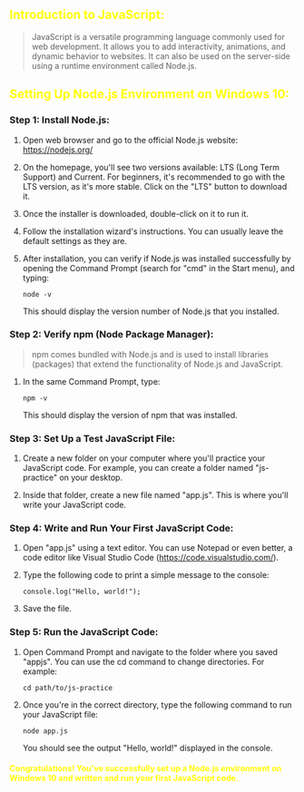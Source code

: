 ## <font color="yellow"> Introduction to JavaScript: </font>

> JavaScript is a versatile programming language commonly used for web development. It allows you to add interactivity, animations, and dynamic behavior to websites. It can also be used on the server-side using a runtime environment called Node.js.

## <font color="yellow"> Setting Up Node.js Environment on Windows 10:</font>

### Step 1: Install Node.js:

   1. Open web browser and go to the official Node.js website: https://nodejs.org/

   2. On the homepage, you'll see two versions available: 
      LTS (Long Term Support) and Current. For beginners, 
      it's recommended to go with the LTS version, as it's 
      more stable. Click on the "LTS" button to download it.

   3. Once the installer is downloaded, double-click on it to run it.

   4. Follow the installation wizard's instructions. You can usually 
      leave the default settings as they are.

   5. After installation, you can verify if Node.js was installed 
      successfully by opening the Command Prompt (search for "cmd" 
      in the Start menu), and typing:

      ```node -v```

      This should display the version number of Node.js that you installed.

### Step 2: Verify npm (Node Package Manager):

   > npm comes bundled with Node.js and is used to install libraries (packages) that extend the functionality of Node.js and JavaScript.

   1. In the same Command Prompt, type:

      ```npm -v```

      This should display the version of npm that was installed.

### Step 3: Set Up a Test JavaScript File:

   1. Create a new folder on your computer where you'll practice your 
      JavaScript code. For example, you can create a folder named 
      "js-practice" on your desktop.

   2. Inside that folder, create a new file named "app.js". This is where 
      you'll write your JavaScript code.

### Step 4: Write and Run Your First JavaScript Code:

   1. Open "app.js" using a text editor. You can use Notepad or even better,
      a code editor like Visual Studio Code (https://code.visualstudio.com/).

   2. Type the following code to print a simple message to the console:
      
      ```console.log("Hello, world!");```

   3. Save the file.

### Step 5: Run the JavaScript Code:

   1. Open Command Prompt and navigate to the folder where you saved "appjs". 
      You can use the cd command to change directories. For example:

      ```cd path/to/js-practice```

   2. Once you're in the correct directory, type the following command to run your JavaScript file:

      ```node app.js```

      You should see the output "Hello, world!" displayed in the console.

   ####  <font color="yellow"> Congratulations! You've successfully set up a Node.js environment on Windows 10 and written and run your first JavaScript code. </font>
